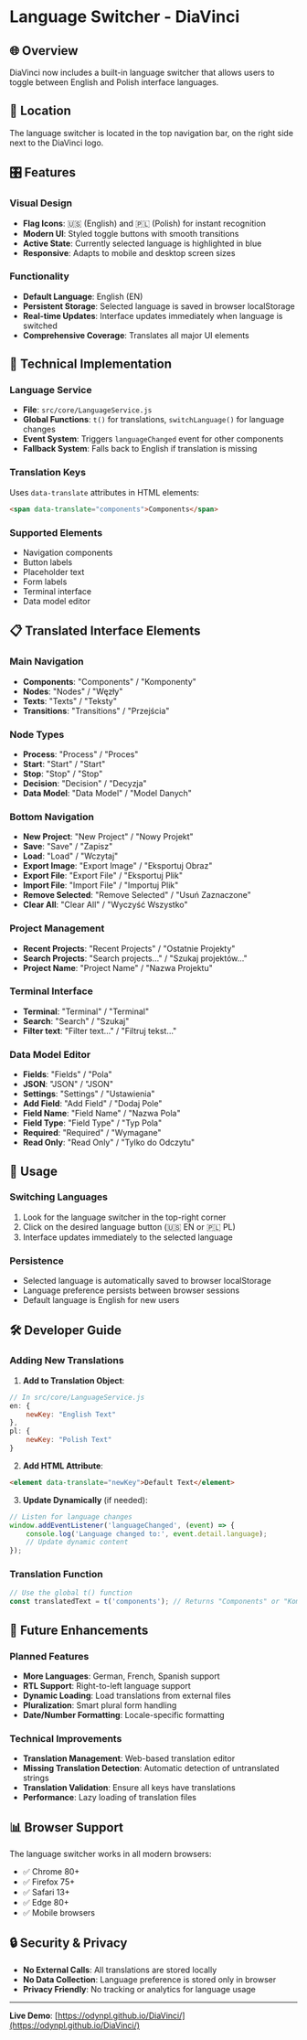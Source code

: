 # Language Switcher - DiaVinci

## 🌐 Overview

DiaVinci now includes a built-in language switcher that allows users to toggle between English and Polish interface languages.

## 📍 Location

The language switcher is located in the top navigation bar, on the right side next to the DiaVinci logo.

## 🎛️ Features

### Visual Design
- **Flag Icons**: 🇺🇸 (English) and 🇵🇱 (Polish) for instant recognition
- **Modern UI**: Styled toggle buttons with smooth transitions
- **Active State**: Currently selected language is highlighted in blue
- **Responsive**: Adapts to mobile and desktop screen sizes

### Functionality
- **Default Language**: English (EN)
- **Persistent Storage**: Selected language is saved in browser localStorage
- **Real-time Updates**: Interface updates immediately when language is switched
- **Comprehensive Coverage**: Translates all major UI elements

## 🔧 Technical Implementation

### Language Service
- **File**: `src/core/LanguageService.js`
- **Global Functions**: `t()` for translations, `switchLanguage()` for language changes
- **Event System**: Triggers `languageChanged` event for other components
- **Fallback System**: Falls back to English if translation is missing

### Translation Keys
Uses `data-translate` attributes in HTML elements:
```html
<span data-translate="components">Components</span>
```

### Supported Elements
- Navigation components
- Button labels  
- Placeholder text
- Form labels
- Terminal interface
- Data model editor

## 📋 Translated Interface Elements

### Main Navigation
- **Components**: "Components" / "Komponenty"
- **Nodes**: "Nodes" / "Węzły"
- **Texts**: "Texts" / "Teksty" 
- **Transitions**: "Transitions" / "Przejścia"

### Node Types
- **Process**: "Process" / "Proces"
- **Start**: "Start" / "Start"
- **Stop**: "Stop" / "Stop"
- **Decision**: "Decision" / "Decyzja"
- **Data Model**: "Data Model" / "Model Danych"

### Bottom Navigation
- **New Project**: "New Project" / "Nowy Projekt"
- **Save**: "Save" / "Zapisz"
- **Load**: "Load" / "Wczytaj"
- **Export Image**: "Export Image" / "Eksportuj Obraz"
- **Export File**: "Export File" / "Eksportuj Plik"
- **Import File**: "Import File" / "Importuj Plik"
- **Remove Selected**: "Remove Selected" / "Usuń Zaznaczone"
- **Clear All**: "Clear All" / "Wyczyść Wszystko"

### Project Management
- **Recent Projects**: "Recent Projects" / "Ostatnie Projekty"
- **Search Projects**: "Search projects..." / "Szukaj projektów..."
- **Project Name**: "Project Name" / "Nazwa Projektu"

### Terminal Interface
- **Terminal**: "Terminal" / "Terminal"
- **Search**: "Search" / "Szukaj"
- **Filter text**: "Filter text..." / "Filtruj tekst..."

### Data Model Editor
- **Fields**: "Fields" / "Pola"
- **JSON**: "JSON" / "JSON"
- **Settings**: "Settings" / "Ustawienia"
- **Add Field**: "Add Field" / "Dodaj Pole"
- **Field Name**: "Field Name" / "Nazwa Pola"
- **Field Type**: "Field Type" / "Typ Pola"
- **Required**: "Required" / "Wymagane"
- **Read Only**: "Read Only" / "Tylko do Odczytu"

## 🚀 Usage

### Switching Languages
1. Look for the language switcher in the top-right corner
2. Click on the desired language button (🇺🇸 EN or 🇵🇱 PL)
3. Interface updates immediately to the selected language

### Persistence
- Selected language is automatically saved to browser localStorage
- Language preference persists between browser sessions
- Default language is English for new users

## 🛠️ Developer Guide

### Adding New Translations

1. **Add to Translation Object**:
```javascript
// In src/core/LanguageService.js
en: {
    newKey: "English Text"
},
pl: {
    newKey: "Polish Text"
}
```

2. **Add HTML Attribute**:
```html
<element data-translate="newKey">Default Text</element>
```

3. **Update Dynamically** (if needed):
```javascript
// Listen for language changes
window.addEventListener('languageChanged', (event) => {
    console.log('Language changed to:', event.detail.language);
    // Update dynamic content
});
```

### Translation Function
```javascript
// Use the global t() function
const translatedText = t('components'); // Returns "Components" or "Komponenty"
```

## 🎯 Future Enhancements

### Planned Features
- **More Languages**: German, French, Spanish support
- **RTL Support**: Right-to-left language support
- **Dynamic Loading**: Load translations from external files
- **Pluralization**: Smart plural form handling
- **Date/Number Formatting**: Locale-specific formatting

### Technical Improvements
- **Translation Management**: Web-based translation editor
- **Missing Translation Detection**: Automatic detection of untranslated strings
- **Translation Validation**: Ensure all keys have translations
- **Performance**: Lazy loading of translation files

## 📊 Browser Support

The language switcher works in all modern browsers:
- ✅ Chrome 80+
- ✅ Firefox 75+
- ✅ Safari 13+
- ✅ Edge 80+
- ✅ Mobile browsers

## 🔒 Security & Privacy

- **No External Calls**: All translations are stored locally
- **No Data Collection**: Language preference is stored only in browser
- **Privacy Friendly**: No tracking or analytics for language usage

---

**Live Demo**: [https://odynpl.github.io/DiaVinci/](https://odynpl.github.io/DiaVinci/)
